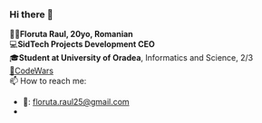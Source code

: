 ### Hi there 👋

🤵🏻**Floruta Raul, 20yo, Romanian**<br/>
💻**SidTech Projects Development CEO**<br/>
🎓**Student at University of Oradea**, Informatics and Science, 2/3<br/>
[🏮CodeWars](https://www.codewars.com/users/FloFlo25)<br/>
📫 How to reach me:<br/>
* 📧: floruta.raul25@gmail.com
* 



<!--
**FloFlo25/FloFlo25** is a ✨ _special_ ✨ repository because its `README.md` (this file) appears on your GitHub profile.

Here are some ideas to get you started:

- 🔭 I’m currently working on ...
- 🌱 I’m currently learning ...
- 👯 I’m looking to collaborate on ...
- 🤔 I’m looking for help with ...
- 💬 Ask me about ...
- 📫 How to reach me: ...
- 😄 Pronouns: ...
- ⚡ Fun fact: ...
-->
